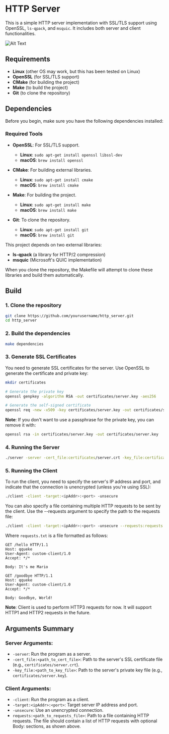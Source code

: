 # HTTP Server

This is a simple HTTP server implementation with SSL/TLS support using OpenSSL, `ls-qpack`, and `msquic`. It includes both server and client functionalities.

![Alt Text](https://raw.githubusercontent.com/qqueke/http_server/refs/heads/gRpc/images/Server%20architecture.svg)

## Requirements

- **Linux** (other OS may work, but this has been tested on Linux)
- **OpenSSL** (for SSL/TLS support)
- **CMake** (for building the project)
- **Make** (to build the project)
- **Git** (to clone the repository)

## Dependencies

Before you begin, make sure you have the following dependencies installed:

### Required Tools

- **OpenSSL**: For SSL/TLS support.

  - **Linux**: `sudo apt-get install openssl libssl-dev`
  - **macOS**: `brew install openssl`

- **CMake**: For building external libraries.

  - **Linux**: `sudo apt-get install cmake`
  - **macOS**: `brew install cmake`

- **Make**: For building the project.

  - **Linux**: `sudo apt-get install make`
  - **macOS**: `brew install make`

- **Git**: To clone the repository.
  - **Linux**: `sudo apt-get install git`
  - **macOS**: `brew install git`

This project depends on two external libraries:

- **ls-qpack** (a library for HTTP/2 compression)
- **msquic** (Microsoft's QUIC implementation)

When you clone the repository, the Makefile will attempt to clone these libraries and build them automatically.

## Build

### 1. Clone the repository

```bash
git clone https://github.com/yourusername/http_server.git
cd http_server
```

### 2. Build the dependencies

```bash
make dependencies
```

### 3. Generate SSL Certificates

You need to generate SSL certificates for the server. Use OpenSSL to generate the certificate and private key:

```bash
mkdir certificates

# Generate the private key
openssl genpkey -algorithm RSA -out certificates/server.key -aes256

# Generate the self-signed certificate
openssl req -new -x509 -key certificates/server.key -out certificates/server.crt -days 365
```

**Note**: If you don't want to use a passphrase for the private key, you can remove it with:

```bash
openssl rsa -in certificates/server.key -out certificates/server.key
```

### 4. Running the Server

```bash
./server -server -cert_file:certificates/server.crt -key_file:certificates/server.key
```

### 5. Running the Client

To run the client, you need to specify the server's IP address and port, and indicate that the connection is unencrypted (unless you're using SSL):

```bash
./client -client -target:<ipAddr>:<port> -unsecure
```

You can also specify a file containing multiple HTTP requests to be sent by the client. Use the --requests argument to specify the path to the requests file:

```bash
./client -client -target:<ipAddr>:<port> -unsecure --requests:requests.txt
```

Where `requests.txt` is a file formatted as follows:

```text
GET /hello HTTP/1.1
Host: qqueke
User-Agent: custom-client/1.0
Accept: */*

Body: It's me Mario

GET /goodbye HTTP/1.1
Host: qqueke
User-Agent: custom-client/1.0
Accept: */*

Body: Goodbye, World!
```

**Note**: Client is used to perform HTTP3 requests for now. It will support HTTP1 and HTTP2 requests in the future.

## Arguments Summary

### Server Arguments:

- `-server`: Run the program as a server.
- `-cert_file:<path_to_cert_file>`: Path to the server's SSL certificate file (e.g., `certificates/server.crt`).
- `-key_file:<path_to_key_file>`: Path to the server's private key file (e.g., `certificates/server.key`).

### Client Arguments:

- `-client`: Run the program as a client.
- `-target:<ipAddr>:<port>`: Target server IP address and port.
- `-unsecure`: Use an unencrypted connection.
- `requests:<path_to_requests_file>`: Path to a file containing HTTP requests. The file should contain a list of HTTP requests with optional Body: sections, as shown above.
